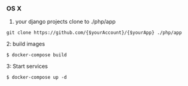 ### OS X

1. your django projects clone to ./php/app

```
git clone https://github.com/{$yourAccount}/{$yourApp} ./php/app
```

2: build images
```
$ docker-compose build 
```

3: Start services
```
$ docker-compose up -d
```
